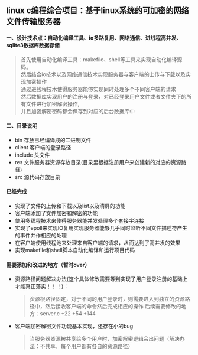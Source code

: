 ## linux c编程综合项目：**基于linux系统的可加密的网络文件传输服务器**

#### 一、设计技术点：自动化编译工具、io多路复用、网络通信、进线程高并发、sqlite3数据库数据存储
> 首先使用自动化编译工具：makefile、shell等工具来实现自动化编译源码。  
> 然后结合io技术以及网络通信技术实现服务器与客户端的上传与下载以及实现加密操作  
> 通过进线程技术使得服务器能够实现同时处理多个不同客户端的请求  
> 然后数据库实现用户的注册与登录，对已经登录用户文件或者文件夹下的所有文件进行加密解密操作,  
> 并且加密解密密码都会保存到对应的后台数据库中


#### 二、目录说明
- bin     存放已经编译成的二进制文件
- client  客户端的登录路径
- include 头文件
- res     文件服务器资源存放目录(目录里根据注册用户来创建新的对应的资源路径)
- src     源代码存放目录

#### 已经完成
- 实现了文件的上传和下载以及list以及清屏的功能
- 客户端添加了文件加密和解密的功能
- 使用多线程技术来使得服务器能并发处理多个套接字连接
- 实现了epoll来实现IO复用实现服务器能够几乎同时监听不同文件描述符产生的事件并作相应的处理
- 在客户端使用线程池来处理来自客户端的请求，从而达到了高并发的效果
- 实现makefile和shell脚本自动化编译和运行项目代码

#### 需要添加和改进的地方（暂时over）
- 资源路径问题解决办法(这个具体修改需要等到实现了用户登录注册的基础上才能真正落实！！！)：
  > 资源根路径固定，对于不同的用户登录时，则需要进入到独立的资源路径中，然后接收客户端的命令然后完成相应的操作
  > 后续需要修改的地方：server.c +22 +54 +144 
- 客户端加密解密文件功能基本实现，还存在小的bug
  > 当服务器资源被共享给多个用户时，加密解密逻辑会出问题（解决办法：不共享，每个用户都有各自的资源路径）
